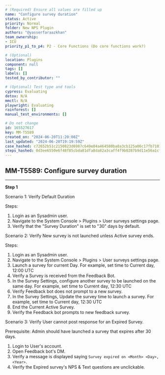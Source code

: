 ```yaml
---
# (Required) Ensure all values are filled up
name: "Configure survey duration"
status: Active
priority: Normal
folder: New NPS Plugin
authors: "@yasserfaraazkhan"
team_ownership:
- ICU
priority_p1_to_p4: P2 - Core Functions (Do core functions work?)

# (Optional)
location: Plugins
component: null
tags: []
labels: []
tested_by_contributor: ""

# (Optional) Test type and tools
cypress: Evaluating
detox: N/A
mmctl: N/A
playwright: Evaluating
rainforest: []
manual_test_environments: []

# Do not change
id: 165527617
key: MM-T5589
created_on: "2024-06-20T11:20:00Z"
last_updated: "2024-06-20T19:19:59Z"
case_hashed: c72652b51c2150823d6987c649e04a464580ba8a3cb125a06c17fb71014e9805a80d3fa9eeb11292e94617b7f2b4248d
steps_hashed: 0d3ee6550e6f48f85cbda81dfa8da82a3caff4f9b0287b9d11e56a1cf61ece000d2e28620ebc02aac8673afba19207b5
---
```


<!-- (Auto-generated) Based on frontmatter's "key" and "name" -->

## MM-T5589: Configure survey duration

---

**Step 1**

Scenario 1: Verify Default Duration

Steps:

1. Login as an Sysadmin user.
2. Navigate to the System Console > Plugins > User surveys settings page.
3. Verify that the "Survey Duration" is set to "30" days by default.

Scenario 2: Verify New survey is not launched unless Active survey ends.

Steps:

1. Login as an Sysadmin user.
2. Navigate to the System Console > Plugins > User surveys settings page.
3. Launch a survey for current Day. For example, set time to Current day, 12:00 UTC
4. Verify a Survey is received from the Feedback Bot.
5. In the Survey Settings, configure another survey to be launched on the same day. For example, set time to Current day, 12:30 UTC
6. Verify Feedback bot does not prompt to a new survey.
7. In the Survey Settings, Update the survey time to launch a survey. For example, set time to Current day, 12:30 UTC
8. End the Current Active Survey.
9. Verify the Feedback bot prompts to new feedback survey.

Scenario 3: Verify User cannot post response for an Expired Survey.

Prerequisite: Admin should have launched a survey that expires after 30 days.

1. Login to User's account.
2. Open Feedback bot's DM.
3. Verify a message is displayed saying `Survey expired on <Month> <Day>, <Year>`.
4. Verify the Expired survey's NPS & Text questions are unclickable.
